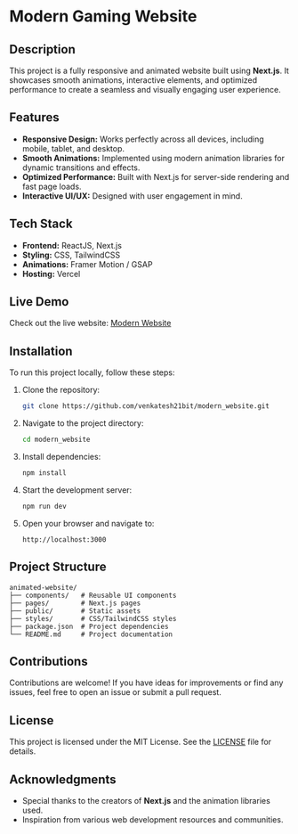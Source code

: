 # Modern Gaming Website

## Description
This project is a fully responsive and animated website built using **Next.js**. It showcases smooth animations, interactive elements, and optimized performance to create a seamless and visually engaging user experience.

## Features
- **Responsive Design:** Works perfectly across all devices, including mobile, tablet, and desktop.
- **Smooth Animations:** Implemented using modern animation libraries for dynamic transitions and effects.
- **Optimized Performance:** Built with Next.js for server-side rendering and fast page loads.
- **Interactive UI/UX:** Designed with user engagement in mind.

## Tech Stack
- **Frontend:** ReactJS, Next.js
- **Styling:** CSS, TailwindCSS
- **Animations:** Framer Motion / GSAP 
- **Hosting:** Vercel

## Live Demo
Check out the live website: [Modern Website](https://modern-website-three-tau.vercel.app/)

## Installation
To run this project locally, follow these steps:

1. Clone the repository:
   ```bash
   git clone https://github.com/venkatesh21bit/modern_website.git
   ```

2. Navigate to the project directory:
   ```bash
   cd modern_website
   ```

3. Install dependencies:
   ```bash
   npm install
   ```

4. Start the development server:
   ```bash
   npm run dev
   ```

5. Open your browser and navigate to:
   ```
   http://localhost:3000
   ```

## Project Structure
```
animated-website/
├── components/   # Reusable UI components
├── pages/        # Next.js pages
├── public/       # Static assets
├── styles/       # CSS/TailwindCSS styles
├── package.json  # Project dependencies
└── README.md     # Project documentation
```

## Contributions
Contributions are welcome! If you have ideas for improvements or find any issues, feel free to open an issue or submit a pull request.

## License
This project is licensed under the MIT License. See the [LICENSE](LICENSE) file for details.

## Acknowledgments
- Special thanks to the creators of **Next.js** and the animation libraries used.
- Inspiration from various web development resources and communities.


